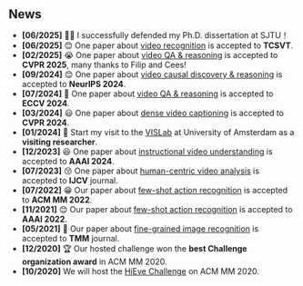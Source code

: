 <h1 id="news"></h1>

<h2 style="margin: 60px 0px 10px;">News</h2>

<ul>
<li><strong>[06/2025]</strong> 👨‍🎓 I successfully defended my Ph.D. dissertation at SJTU！</li>
<li><strong>[06/2025]</strong> 😊 One paper about <a href="./pub_img/entailment.txt">video recognition</a> is accepted to <strong>TCSVT</strong>.</li>
<li><strong>[02/2025]</strong> 😭 One paper about <a href="./pub_img/entailment.txt">video QA & reasoning</a> is accepted to <strong>CVPR 2025</strong>, many thanks to Filip and Cees!</li>
<li><strong>[09/2024]</strong> 😊 One paper about <a href="./pub_img/mecd.txt">video causal discovery & reasoning</a> is accepted to <strong>NeurIPS 2024</strong>.</li>
  <li><strong>[07/2024]</strong> 🥳 One paper about <a href="https://www.ecva.net/papers/eccv_2024/papers_ECCV/papers/00720.pdf">video QA & reasoning</a> is accepted to <strong>ECCV 2024</strong>.</li>
  <li><strong>[03/2024]</strong> 😃 One paper about <a href="https://openaccess.thecvf.com/content/CVPR2024/html/Wu_DIBS_Enhancing_Dense_Video_Captioning_with_Unlabeled_Videos_via_Pseudo_CVPR_2024_paper.html
">dense video captioning</a> is accepted to <strong>CVPR 2024</strong>.</li>
   <li><strong>[01/2024]</strong> 🛫 Start my visit to the <a href="https://ivi.fnwi.uva.nl/vislab/">VISLab</a> at University of Amsterdam as a <strong>visiting researcher</strong>.</li>
  <li><strong>[12/2023]</strong> 😆 One paper about <a href="https://ojs.aaai.org/index.php/AAAI/article/view/27983
">instructional video understanding</a> is accepted to <strong>AAAI 2024</strong>.</li>
   <li><strong>[07/2023]</strong> 😚 One paper about <a href="https://link.springer.com/article/10.1007/s11263-023-01842-6
">human-centric video analysis</a> is accepted to  <strong>IJCV</strong> journal.</li>
  <li><strong>[07/2022]</strong> 😁 Our paper about <a href="https://arxiv.org/pdf/2207.09759">few-shot action recognition</a> is accepted to <strong>ACM MM 2022</strong>.</li>
  <li><strong>[11/2021]</strong> 😊 Our paper about <a href="https://ojs.aaai.org/index.php/AAAI/article/view/20029/19788">few-shot action recognition</a> is accepted to <strong>AAAI 2022</strong>.</li>
   <li><strong>[05/2021]</strong> 🥳 Our paper about <a href="https://ieeexplore.ieee.org/abstract/document/9459475/">fine-grained image recognition</a> is accepted to <strong>TMM</strong> journal.</li>
  <li><strong>[12/2020]</strong> 🏆 Our hosted challenge won the <strong>best Challenge organization award</strong> in ACM MM 2020.</li>
  <li><strong>[10/2020]</strong> We will host the <a href="http://humaninevents.org/">HiEve Challenge</a> on ACM MM 2020.</li>
</ul>
